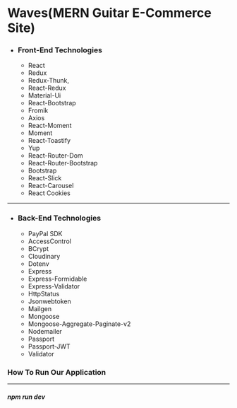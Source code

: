 # Waves(MERN Guitar E-Commerce Site)

* ### Front-End Technologies 
  - React
  - Redux
  - Redux-Thunk,
  - React-Redux
  - Material-Ui
  - React-Bootstrap
  - Fromik
  - Axios
  - React-Moment
  - Moment
  - React-Toastify
  - Yup
  - React-Router-Dom
  - React-Router-Bootstrap
  - Bootstrap
  - React-Slick
  - React-Carousel
  - React Cookies
---
* ### Back-End Technologies
    - PayPal SDK
    - AccessControl
    - BCrypt
    - Cloudinary
    - Dotenv
    - Express
    - Express-Formidable
    - Express-Validator
    - HttpStatus
    - Jsonwebtoken
    - Mailgen
    - Mongoose
    - Mongoose-Aggregate-Paginate-v2
    - Nodemailer
    - Passport
    - Passport-JWT
    - Validator

### How To Run Our Application
---
##### npm run dev
